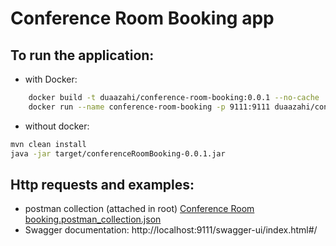 # Conference Room Booking app



## To run the application:
* with Docker: 
```bash
    docker build -t duaazahi/conference-room-booking:0.0.1 --no-cache .
    docker run --name conference-room-booking -p 9111:9111 duaazahi/conference-room-booking:0.0.1
```

* without docker: 
```bash
mvn clean install
java -jar target/conferenceRoomBooking-0.0.1.jar 
```

## Http requests and examples: 

* postman collection (attached in root) [Conference Room booking.postman_collection.json](./Conference%20Room%20booking.postman_collection.json)
* Swagger documentation:
http://localhost:9111/swagger-ui/index.html#/

